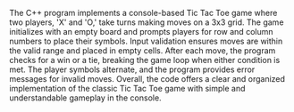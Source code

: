 
The C++ program implements a console-based Tic Tac Toe game where two players, 'X' and 'O,' take turns making moves on a 3x3 grid. The game initializes with an empty board and prompts players for row and column numbers to place their symbols. Input validation ensures moves are within the valid range and placed in empty cells. After each move, the program checks for a win or a tie, breaking the game loop when either condition is met. The player symbols alternate, and the program provides error messages for invalid moves. Overall, the code offers a clear and organized implementation of the classic Tic Tac Toe game with simple and understandable gameplay in the console.

